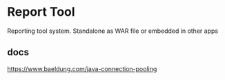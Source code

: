 # Report Tool

Reporting tool system. Standalone as WAR file or embedded in other apps

## docs

https://www.baeldung.com/java-connection-pooling